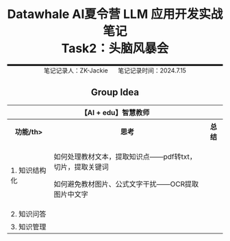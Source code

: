 <div style="border-bottom: 4px solid black; width: 100%; box-sizing: border-box; text-align: center; padding-top: 0.1rem;" align="center">
    <h1>Datawhale AI夏令营 LLM 应用开发实战笔记<br/><span>Task2：头脑风暴会</span></h1>
</div>
<div style="text-align: center;" align="center">
    笔记记录人：ZK-Jackie&nbsp;&nbsp;&nbsp;&nbsp;&nbsp;&nbsp;笔记记录时间：2024.7.15
</div>

<div align="center">
    <h2>Group Idea</h2>
    <table>
        <tr>
            <th colspan="3">【AI + edu】智慧教师</th>
        </tr>
        <tr>
            <th>功能/th>
            <th>思考</th>
            <th>总结</th>
        </tr>
        <tr>
            <td>1. 知识结构化</td>
            <td>
                <p>如何处理教材文本，提取知识点——pdf转txt，切片，提取关键词</p>
                <p>如何避免教材图片、公式文字干扰——OCR提取图片中文字</p>
            </td>
            <td></td>
        </tr>
        <tr>
            <td>2. 知识问答</td>
            <td></td>
            <td></td>
        </tr>
        <tr>
            <td>3. 知识管理</td>
            <td></td>
            <td></td>
        </tr>
    </table>
</div>